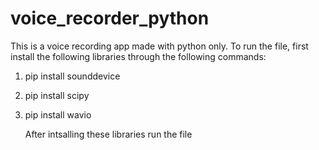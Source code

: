 # voice_recorder_python
This is a voice recording app made with python only.
To run the file, first install the following libraries through the following commands:
1. pip install sounddevice
2. pip install scipy
3. pip install wavio

   After intsalling these libraries run the file
